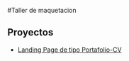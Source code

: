 #Taller de maquetacion

## Proyectos

- [Landing Page de tipo Portafolio-CV](https://victorSistem.github.io/Maquetacion-Web/portafolio-cv)
